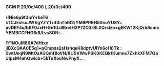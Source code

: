 #### GCM R 20/0c/400 L 20/0c/400
**HNie6p9f3mY+heT6**<br/>**kTCJExlsoJWVgYZYTrif0nThlB2/YM6PR6H5GvuYUSY=**<br/>**pvDEF4u/bBF0JxH+8n1tLdlBretH2P7ZO3rBL0QrsIzo+gEKW12KjQrb8cmcYEMBCCFHGfkR/Lvs8ONi...**<br/><br/>
**Ff1NOuM86A7dHtxc**<br/>**jIBXcQAA0E5q1+pCmpss2aHshqeK8dptvUlYo6oH8Tk=**<br/>**0wtUeqN9MtOaAGGmf8oVN/8USVWwP6K0KEQkfKumne7ZxhkXFM7Qac1psM4ehQwicb+5kTnXouNwPnyX...**